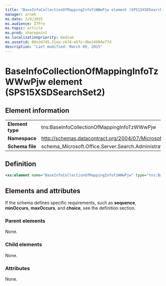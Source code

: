 ```yaml
---
title: "BaseInfoCollectionOfMappingInfoTzWWwPjw element (SPS15XSDSearchSet2)"
manager: arnek
ms.date: 3/9/2015
ms.audience: ITPro
ms.topic: article
ms.prod: sharepoint
ms.localizationpriority: medium
ms.assetid: 08e34745-31ea-cb74-e5fe-dbe14004e77d
description: "Last modified: March 09, 2015"
---
```


# BaseInfoCollectionOfMappingInfoTzWWwPjw element (SPS15XSDSearchSet2)

 
  
## Element information

|||
|:-----|:-----|
|**Element type** <br/> |tns:BaseInfoCollectionOfMappingInfoTzWWwPjw  <br/> |
|**Namespace** <br/> |http://schemas.datacontract.org/2004/07/Microsoft.Office.Server.Search.Administration  <br/> |
|**Schema file** <br/> |schema_Microsoft.Office.Server.Search.Administration.xsd  <br/> |
   
## Definition

```XML
<xs:element name="BaseInfoCollectionOfMappingInfoTzWWwPjw" type="tns:BaseInfoCollectionOfMappingInfoTzWWwPjw"></xs:element>

```

## Elements and attributes

If the schema defines specific requirements, such as **sequence**, **minOccurs**, **maxOccurs**, and **choice**, see the definition section. 
  
### Parent elements

None.
  
### Child elements

None.
  
### Attributes

None.
  

